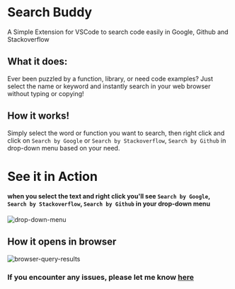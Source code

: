# Search Buddy
A Simple Extension for VSCode to search code easily in Google, Github and Stackoverflow

## What it does:
Ever been puzzled by a function, library, or need code examples? Just select the name or keyword and instantly search in your web browser without typing or copying!

## How it works!
Simply select the word or function you want to search, then right click and click on `Search by Google` or `Search by Stackoverflow`, `Search by Github` in drop-down menu based on your need.

# See it in Action
#### when you select the text and right click you'll see `Search by Google`, `Search by Stackoverflow`, `Search by Github` in your drop-down menu

![drop-down-menu](https://github.com/kameshkotwani/google-search/blob/master/resources/drop-down-menu.png?raw=true)

## How it opens in browser

![browser-query-results](https://github.com/kameshkotwani/google-search/blob/master/resources/search-results.png?raw=true)


### If you encounter any issues, please let me know [here](https://github.com/souyang/search-buddy/issues)

